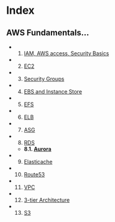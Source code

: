 # Index

## AWS Fundamentals...

- 1. [IAM, AWS access, Security Basics](1_IAM.md)
- 2. [EC2](2_EC2.md) 
- 3. [Security Groups](3_Security_Groups.md)
- 4. [EBS and Instance Store](4_EBS_and_Instance_Store.md)
- 5. [EFS](5_EFS.md)
- 6. [ELB](6_ELB.md)
- 7. [ASG](7_ASG.md)
- 8. [RDS](8_RDS.md)
  * **8.1. [Aurora](8.1_Aurora.md)**
- 9. [Elasticache](9_Elasticache.md)
- 10. [Route53](10_Route53.md)
- 11. [VPC](11_VPC.md)
- 12. [3-tier Architecture](12_Three_tier_Solution_Architecture.md)
- 13. [S3](13_S3.md)